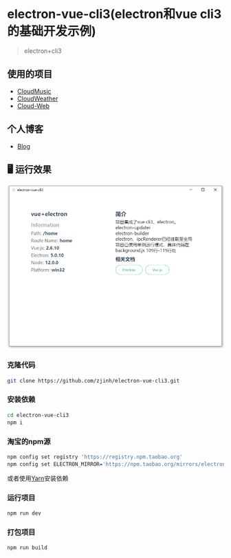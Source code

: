 # electron-vue-cli3(electron和vue cli3的基础开发示例)

> electron+cli3

## 使用的项目
- [CloudMusic](https://github.com/zjinh/CloudMusic)
- [CloudWeather](https://github.com/zjinh/CloudWeather)
- [Cloud-Web](https://cloud.zjinh.cn/)
## 个人博客
- [Blog](https://blog.zjinh.cn/)
## 🖥 运行效果
   ![主界面](screen/demo.png)

### 克隆代码
```bash
git clone https://github.com/zjinh/electron-vue-cli3.git
```

### 安装依赖
```bash
cd electron-vue-cli3
npm i
```
### 淘宝的npm源
```bash
npm config set registry 'https://registry.npm.taobao.org'
npm config set ELECTRON_MIRROR='https://npm.taobao.org/mirrors/electron/'
```
或者使用[Yarn](https://yarnpkg.com/)安装依赖

### 运行项目
```bash
npm run dev
```
### 打包项目
```bash
npm run build
```
